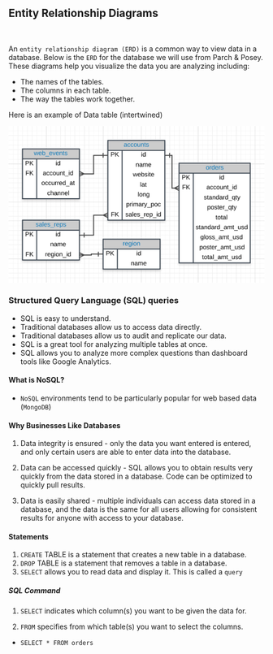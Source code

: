 ## Entity Relationship Diagrams
<br>

An `entity relationship diagram (ERD)` is a common way to view data in a database. Below is the `ERD` for the database we will use from Parch & Posey. These diagrams help you visualize the data you are analyzing including:

- The names of the tables.
- The columns in each table.
- The way the tables work together.

Here is an example of Data table (intertwined)

<img src="./Pic/exampl1.png" alt="Data Exampl">

<br>

### Structured Query Language (SQL) queries

- SQL is easy to understand.
- Traditional databases allow us to access data directly.
- Traditional databases allow us to audit and replicate our data.
- SQL is a great tool for analyzing multiple tables at once.
- SQL allows you to analyze more complex questions than dashboard tools like Google Analytics.


#### What is NoSQL?

- `NoSQL` environments tend to be particularly popular for web based data (`MongoDB`)

#### Why Businesses Like Databases

1. Data integrity is ensured - only the data you want entered is entered, and only certain users are able to enter data into the database. 


2. Data can be accessed quickly - SQL allows you to obtain results very quickly from the data stored in a database. Code can be optimized to quickly pull results. 


3. Data is easily shared - multiple individuals can access data stored in a database, and the data is the same for all users allowing for consistent results for anyone with access to your database.


#### Statements

1. `CREATE` TABLE is a statement that creates a new table in a database.
2. `DROP` TABLE is a statement that removes a table in a database.
3. `SELECT` allows you to read data and display it. This is called a `query`


##### SQL Command

1. `SELECT` indicates which column(s) you want to be given the data for.

2. `FROM` specifies from which table(s) you want to select the columns.

- `SELECT * FROM orders`

